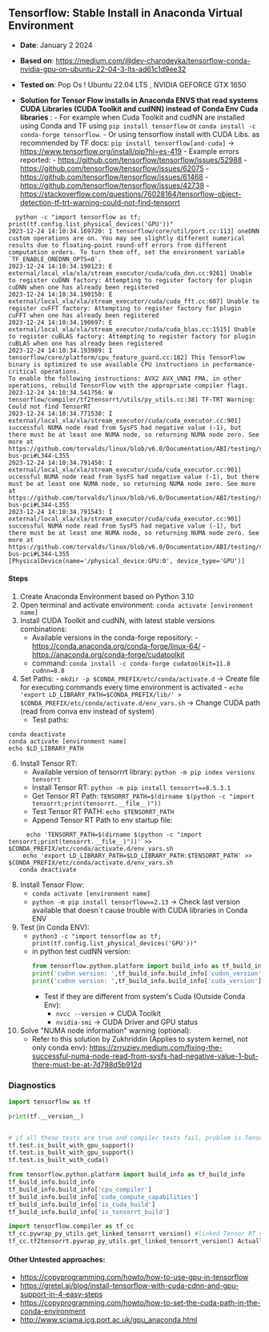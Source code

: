 ## Tensorflow: Stable Install in Anaconda Virtual Environment
- **Date**: January 2 2024
- **Based on**: https://medium.com/@dev-charodeyka/tensorflow-conda-nvidia-gpu-on-ubuntu-22-04-3-lts-ad61c1d9ee32
- **Tested on**: Pop Os ! Ubuntu 22.04 LTS , NVIDIA GEFORCE GTX 1650

- **Solution for Tensor Flow installs in Anaconda ENVS that read systems CUDA Libraries (CUDA Toolkit and cudNN) instead of Conda Env Cuda libraries** :
       - For example when Cuda Toolkit and cudNN are installed using Conda and TF using ```pip install tensorflow``` or ```conda install -c conda-forge tensorflow```.
       - Or using tensorflow install with CUDA Libs. as recommended by TF docs: ```pip install tensorflow[and-cuda]``` -> https://www.tensorflow.org/install/pip?hl=es-419
       - Example errors reported:
         - https://github.com/tensorflow/tensorflow/issues/52988
         - https://github.com/tensorflow/tensorflow/issues/62075
         - https://github.com/tensorflow/tensorflow/issues/61468
         - https://github.com/tensorflow/tensorflow/issues/42738
         - https://stackoverflow.com/questions/76028164/tensorflow-object-detection-tf-trt-warning-could-not-find-tensorrt
```
  python -c "import tensorflow as tf; print(tf.config.list_physical_devices('GPU'))"
2023-12-24 14:10:34.169720: I tensorflow/core/util/port.cc:113] oneDNN custom operations are on. You may see slightly different numerical results due to floating-point round-off errors from different computation orders. To turn them off, set the environment variable `TF_ENABLE_ONEDNN_OPTS=0`.
2023-12-24 14:10:34.190123: E external/local_xla/xla/stream_executor/cuda/cuda_dnn.cc:9261] Unable to register cuDNN factory: Attempting to register factory for plugin cuDNN when one has already been registered
2023-12-24 14:10:34.190150: E external/local_xla/xla/stream_executor/cuda/cuda_fft.cc:607] Unable to register cuFFT factory: Attempting to register factory for plugin cuFFT when one has already been registered
2023-12-24 14:10:34.190697: E external/local_xla/xla/stream_executor/cuda/cuda_blas.cc:1515] Unable to register cuBLAS factory: Attempting to register factory for plugin cuBLAS when one has already been registered
2023-12-24 14:10:34.193989: I tensorflow/core/platform/cpu_feature_guard.cc:182] This TensorFlow binary is optimized to use available CPU instructions in performance-critical operations.
To enable the following instructions: AVX2 AVX_VNNI FMA, in other operations, rebuild TensorFlow with the appropriate compiler flags.
2023-12-24 14:10:34.541756: W tensorflow/compiler/tf2tensorrt/utils/py_utils.cc:38] TF-TRT Warning: Could not find TensorRT
2023-12-24 14:10:34.771530: I external/local_xla/xla/stream_executor/cuda/cuda_executor.cc:901] successful NUMA node read from SysFS had negative value (-1), but there must be at least one NUMA node, so returning NUMA node zero. See more at https://github.com/torvalds/linux/blob/v6.0/Documentation/ABI/testing/sysfs-bus-pci#L344-L355
2023-12-24 14:10:34.791450: I external/local_xla/xla/stream_executor/cuda/cuda_executor.cc:901]  uccessful NUMA node read from SysFS had negative value (-1), but there must be at least one NUMA node, so returning NUMA node zero. See more at https://github.com/torvalds/linux/blob/v6.0/Documentation/ABI/testing/sysfs-bus-pci#L344-L355
2023-12-24 14:10:34.791543: I external/local_xla/xla/stream_executor/cuda/cuda_executor.cc:901] successful NUMA node read from SysFS had negative value (-1), but there must be at least one NUMA node, so returning NUMA node zero. See more at https://github.com/torvalds/linux/blob/v6.0/Documentation/ABI/testing/sysfs-bus-pci#L344-L355
[PhysicalDevice(name='/physical_device:GPU:0', device_type='GPU')]
```
#### Steps
1. Create Anaconda Environment based on Python 3.10
2. Open terminal and activate environment: ``` conda activate [environment name] ```
3. Install CUDA Toolkit and cudNN, with latest stable versions combinations:
     - Available versions in the conda-forge repository:
           -  https://conda.anaconda.org/conda-forge/linux-64/
           - https://anaconda.org/conda-forge/cudatoolkit
     - command: ``` conda install -c conda-forge cudatoolkit=11.8 cudnn=8.8 ```
4. Set Paths:
       - ``` mkdir -p $CONDA_PREFIX/etc/conda/activate.d ``` -> Create file for executing commands every time environment is activated
       - ```echo 'export LD_LIBRARY_PATH=$CONDA_PREFIX/lib/' > $CONDA_PREFIX/etc/conda/activate.d/env_vars.sh``` -> Change CUDA path (read from conva env instead of system)
   - Test paths:
```
conda deactivate
conda activate [environment name]
echo $LD_LIBRARY_PATH
```
6. Install Tensor RT:
   - Available version of tensorrrt library: ```python -m pip index versions tensorrt```
   - Install Tensor RT: ```python -m pip install tensorrt==8.5.3.1```
   - Get Tensor RT Path: ```TENSORRT_PATH=$(dirname $(python -c "import tensorrt;print(tensorrt.__file__)")) ```
   - Test Tensor RT PATH: ```echo $TENSORRT_PATH```
   - Append Tensor RT Path to env startup file:
```
     echo 'TENSORRT_PATH=$(dirname $(python -c "import tensorrt;print(tensorrt.__file__)"))' >> $CONDA_PREFIX/etc/conda/activate.d/env_vars.sh
    echo 'export LD_LIBRARY_PATH=$LD_LIBRARY_PATH:$TENSORRT_PATH' >> $CONDA_PREFIX/etc/conda/activate.d/env_vars.sh
   conda deactivate
```
8. Install Tensor Flow:
     - ```conda activate [environment name]```
     - ```python -m pip install tensorflow==2.13``` -> Check last version available that doesn´t cause trouble with CUDA libraries in Conda ENV
9. Test (in Conda ENV):
     - ```python3 -c "import tensorflow as tf; print(tf.config.list_physical_devices('GPU'))"```
     - in python test cudNN version:
       ```python
       from tensorflow.python.platform import build_info as tf_build_info
       print('cudnn version: ',tf_build_info.build_info['cudnn_version'])
       print('cudnn version: ',tf_build_info.build_info['cuda_version'])
       ```
       - Test if they are different from system's Cuda (Outside Conda Env):
         * ```nvcc --version``` -> CUDA Toolkit
         * ```nvidia-smi``` -> CUDA Driver and GPU status
10. Solve "NUMA node information" warning (optional):
     - Refer to this solution by Zukhriddin (Applies to system kernel, not only conda env): https://zrruziev.medium.com/fixing-the-successful-numa-node-read-from-sysfs-had-negative-value-1-but-there-must-be-at-7d798d5b912d
   
### Diagnostics
```python
import tensorflow as tf

print(tf.__version__)


# if all these tests are true and compiler tests fail, problem is Tensor RT
tf.test.is_built_with_gpu_support()
tf.test.is_built_with_gpu_support()
tf.test.is_built_with_cuda()

from tensorflow.python.platform import build_info as tf_build_info
tf_build_info.build_info
tf_build_info.build_info['cpu_compiler']
tf_build_info.build_info['cuda_compute_capabilities']
tf_build_info.build_info['is_cuda_build']
tf_build_info.build_info['is_tensorrt_build']

import tensorflow.compiler as tf_cc
tf_cc.pywrap_py_utils.get_linked_tensorrt_version() #linked Tensor RT version
tf_cc.tf2tensorrt.pywrap_py_utils.get_linked_tensorrt_version() Actually loaded Tensor RT version, breaks if wrong
```

   
#### Other Untested approaches:
- https://copyprogramming.com/howto/how-to-use-gpu-in-tensorflow
- https://gretel.ai/blog/install-tensorflow-with-cuda-cdnn-and-gpu-support-in-4-easy-steps
- https://copyprogramming.com/howto/how-to-set-the-cuda-path-in-the-conda-environment
- http://www.sciama.icg.port.ac.uk/gpu_anaconda.html

   

   
